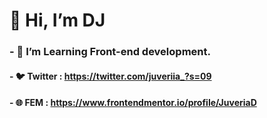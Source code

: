 # 👋 Hi, I’m DJ
### - 👀 I’m Learning Front-end development.
#### - 🐦 Twitter : https://twitter.com/juveriia_?s=09
#### - 🌐 FEM : https://www.frontendmentor.io/profile/JuveriaD

<!---
juuveria/juuveria is a ✨ special ✨ repository because its `README.md` (this file) appears on your GitHub profile.
You can click the Preview link to take a look at your changes.
--->

